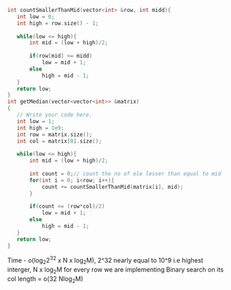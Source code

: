  ```c++
 int countSmallerThanMid(vector<int> &row, int midd){
    int low = 0;
    int high = row.size() - 1;
    
    while(low <= high){
        int mid = (low + high)/2;
        
        if(row[mid] <= midd)
            low = mid + 1;
        else
            high = mid - 1;
    }
    return low;
}
int getMedian(vector<vector<int>> &matrix)
{
    // Write your code here.
    int low = 1;
    int high = 1e9;
    int row = matrix.size();
    int col = matrix[0].size();
    
    while(low <= high){
        int mid = (low + high)/2;
        
        int count = 0;// count the no of ele lesser than equal to mid
        for(int i = 0; i<row; i++){
            count += countSmallerThanMid(matrix[i], mid);
        }
        
        if(count <= (row*col)/2)
            low = mid + 1;
        else
            high = mid - 1;
    }
    return low;
}
```
Time - o(log<sub>2</sub>2<sup>32</sup> x N x log<sub>2</sub>M), 2^32 nearly equal to 10^9 i.e highest interger, N x log<sub>2</sub>M for every row we are implementing Binary search on its col length = o(32  Nlog<sub>2</sub>M)
